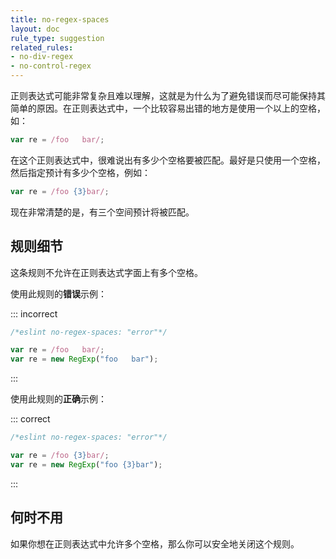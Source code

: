 ```yaml
---
title: no-regex-spaces
layout: doc
rule_type: suggestion
related_rules:
- no-div-regex
- no-control-regex
---
```


正则表达式可能非常复杂且难以理解，这就是为什么为了避免错误而尽可能保持其简单的原因。在正则表达式中，一个比较容易出错的地方是使用一个以上的空格，如：

```js
var re = /foo   bar/;
```

在这个正则表达式中，很难说出有多少个空格要被匹配。最好是只使用一个空格，然后指定预计有多少个空格，例如：

```js
var re = /foo {3}bar/;
```

现在非常清楚的是，有三个空间预计将被匹配。

## 规则细节

这条规则不允许在正则表达式字面上有多个空格。

使用此规则的**错误**示例：

::: incorrect

```js
/*eslint no-regex-spaces: "error"*/

var re = /foo   bar/;
var re = new RegExp("foo   bar");
```

:::

使用此规则的**正确**示例：

::: correct

```js
/*eslint no-regex-spaces: "error"*/

var re = /foo {3}bar/;
var re = new RegExp("foo {3}bar");
```

:::

## 何时不用

如果你想在正则表达式中允许多个空格，那么你可以安全地关闭这个规则。

